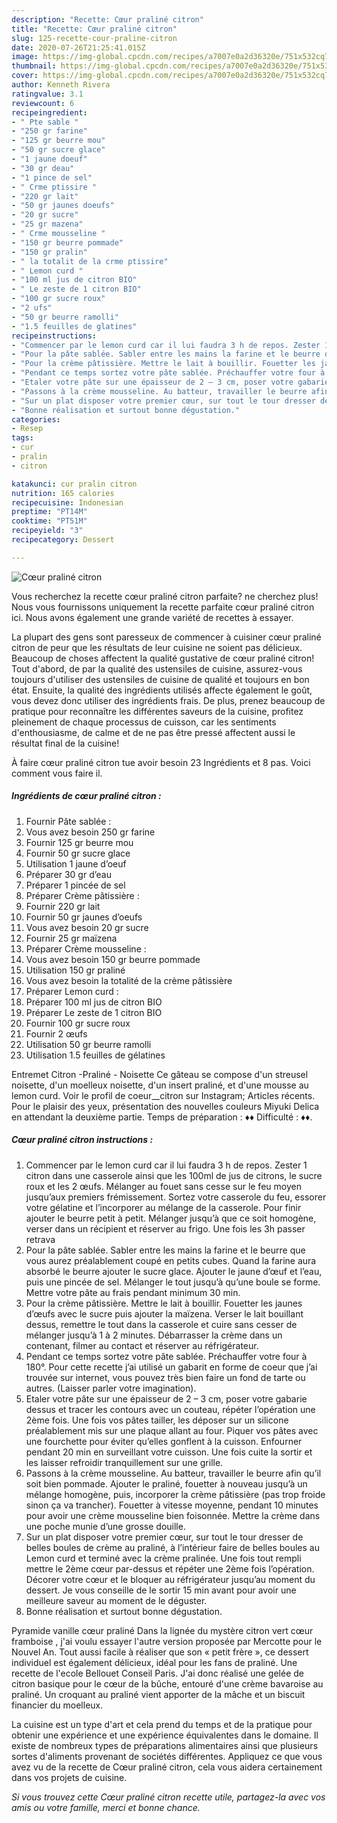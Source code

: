 ```yaml
---
description: "Recette: Cœur praliné citron"
title: "Recette: Cœur praliné citron"
slug: 125-recette-cour-praline-citron
date: 2020-07-26T21:25:41.015Z
image: https://img-global.cpcdn.com/recipes/a7007e0a2d36320e/751x532cq70/coeur-praline-citron-photo-principale-de-la-recette.jpg
thumbnail: https://img-global.cpcdn.com/recipes/a7007e0a2d36320e/751x532cq70/coeur-praline-citron-photo-principale-de-la-recette.jpg
cover: https://img-global.cpcdn.com/recipes/a7007e0a2d36320e/751x532cq70/coeur-praline-citron-photo-principale-de-la-recette.jpg
author: Kenneth Rivera
ratingvalue: 3.1
reviewcount: 6
recipeingredient:
- " Pte sable "
- "250 gr farine"
- "125 gr beurre mou"
- "50 gr sucre glace"
- "1 jaune doeuf"
- "30 gr deau"
- "1 pince de sel"
- " Crme ptissire "
- "220 gr lait"
- "50 gr jaunes doeufs"
- "20 gr sucre"
- "25 gr mazena"
- " Crme mousseline "
- "150 gr beurre pommade"
- "150 gr pralin"
- " la totalit de la crme ptissire"
- " Lemon curd "
- "100 ml jus de citron BIO"
- " Le zeste de 1 citron BIO"
- "100 gr sucre roux"
- "2 ufs"
- "50 gr beurre ramolli"
- "1.5 feuilles de glatines"
recipeinstructions:
- "Commencer par le lemon curd car il lui faudra 3 h de repos. Zester 1 citron dans une casserole ainsi que les 100ml de jus de citrons, le sucre roux et les 2 œufs. Mélanger au fouet sans cesse sur le feu moyen jusqu’aux premiers frémissement. Sortez votre casserole du feu, essorer votre gélatine et l’incorporer au mélange de la casserole. Pour finir ajouter le beurre petit à petit. Mélanger jusqu’à que ce soit homogène, verser dans un récipient et réserver au frigo. Une fois les 3h passer retrava"
- "Pour la pâte sablée. Sabler entre les mains la farine et le beurre que vous aurez préalablement coupé en petits cubes. Quand la farine aura absorbé le beurre ajouter le sucre glace. Ajouter le jaune d’œuf et l’eau, puis une pincée de sel. Mélanger le tout jusqu’à qu’une boule se forme. Mettre votre pâte au frais pendant minimum 30 min."
- "Pour la crème pâtissière. Mettre le lait à bouillir. Fouetter les jaunes d’œufs avec le sucre puis ajouter la maïzena. Verser le lait bouillant dessus, remettre le tout dans la casserole et cuire sans cesser de mélanger jusqu’à 1 à 2 minutes. Débarrasser la crème dans un contenant, filmer au contact et réserver au réfrigérateur."
- "Pendant ce temps sortez votre pâte sablée. Préchauffer votre four à 180°. Pour cette recette j’ai utilisé un gabarit en forme de coeur que j’ai trouvée sur internet, vous pouvez très bien faire un fond de tarte ou autres. (Laisser parler votre imagination)."
- "Etaler votre pâte sur une épaisseur de 2 – 3 cm, poser votre gabarie dessus et tracer les contours avec un couteau, répéter l’opération une 2ème fois. Une fois vos pâtes tailler, les déposer sur un silicone préalablement mis sur une plaque allant au four. Piquer vos pâtes avec une fourchette pour éviter qu’elles gonflent à la cuisson. Enfourner pendant 20 min en surveillant votre cuisson. Une fois cuite la sortir et les laisser refroidir tranquillement sur une grille."
- "Passons à la crème mousseline. Au batteur, travailler le beurre afin qu’il soit bien pommade. Ajouter le praliné, fouetter à nouveau jusqu’à un mélange homogène, puis, incorporer la crème pâtissière (pas trop froide sinon ça va trancher). Fouetter à vitesse moyenne, pendant 10 minutes pour avoir une crème mousseline bien foisonnée. Mettre la crème dans une poche munie d’une grosse douille."
- "Sur un plat disposer votre premier cœur, sur tout le tour dresser de belles boules de crème au praliné, à l’intérieur faire de belles boules au Lemon curd et terminé avec la crème pralinée. Une fois tout rempli mettre le 2ème cœur par-dessus et répéter une 2ème fois l’opération. Décorer votre cœur et le bloquer au réfrigérateur jusqu’au moment du dessert. Je vous conseille de le sortir 15 min avant pour avoir une meilleure saveur au moment de le déguster."
- "Bonne réalisation et surtout bonne dégustation."
categories:
- Resep
tags:
- cur
- pralin
- citron

katakunci: cur pralin citron 
nutrition: 165 calories
recipecuisine: Indonesian
preptime: "PT14M"
cooktime: "PT51M"
recipeyield: "3"
recipecategory: Dessert

---
```



![Cœur praliné citron](https://img-global.cpcdn.com/recipes/a7007e0a2d36320e/751x532cq70/coeur-praline-citron-photo-principale-de-la-recette.jpg)

Vous recherchez la recette cœur praliné citron parfaite? ne cherchez plus! Nous vous fournissons uniquement la recette parfaite cœur praliné citron ici. Nous avons également une grande variété de recettes à essayer.

La plupart des gens sont paresseux de commencer à cuisiner cœur praliné citron de peur que les résultats de leur cuisine ne soient pas délicieux. Beaucoup de choses affectent la qualité gustative de cœur praliné citron! Tout d'abord, de par la qualité des ustensiles de cuisine, assurez-vous toujours d'utiliser des ustensiles de cuisine de qualité et toujours en bon état. Ensuite, la qualité des ingrédients utilisés affecte également le goût, vous devez donc utiliser des ingrédients frais. De plus, prenez beaucoup de pratique pour reconnaître les différentes saveurs de la cuisine, profitez pleinement de chaque processus de cuisson, car les sentiments d'enthousiasme, de calme et de ne pas être pressé affectent aussi le résultat final de la cuisine!

<!--inarticleads1-->

À faire cœur praliné citron tue avoir besoin 23 Ingrédients et 8 pas. Voici comment vous faire il.

##### Ingrédients de cœur praliné citron :

1. Fournir  Pâte sablée :
1. Vous avez besoin 250 gr farine
1. Fournir 125 gr beurre mou
1. Fournir 50 gr sucre glace
1. Utilisation 1 jaune d’oeuf
1. Préparer 30 gr d’eau
1. Préparer 1 pincée de sel
1. Préparer  Crème pâtissière :
1. Fournir 220 gr lait
1. Fournir 50 gr jaunes d’oeufs
1. Vous avez besoin 20 gr sucre
1. Fournir 25 gr maïzena
1. Préparer  Crème mousseline :
1. Vous avez besoin 150 gr beurre pommade
1. Utilisation 150 gr praliné
1. Vous avez besoin  la totalité de la crème pâtissière
1. Préparer  Lemon curd :
1. Préparer 100 ml jus de citron BIO
1. Préparer  Le zeste de 1 citron BIO
1. Fournir 100 gr sucre roux
1. Fournir 2 œufs
1. Utilisation 50 gr beurre ramolli
1. Utilisation 1.5 feuilles de gélatines


Entremet Citron -Praliné - Noisette Ce gâteau se compose d&#39;un streusel noisette, d&#39;un moelleux noisette, d&#39;un insert praliné, et d&#39;une mousse au lemon curd. Voir le profil de coeur__citron sur Instagram; Articles récents. Pour le plaisir des yeux, présentation des nouvelles couleurs Miyuki Delica en attendant la deuxième partie. Temps de préparation : ♦♦ Difficulté : ♦♦. 

<!--inarticleads2-->

##### Cœur praliné citron instructions :

1. Commencer par le lemon curd car il lui faudra 3 h de repos. Zester 1 citron dans une casserole ainsi que les 100ml de jus de citrons, le sucre roux et les 2 œufs. Mélanger au fouet sans cesse sur le feu moyen jusqu’aux premiers frémissement. Sortez votre casserole du feu, essorer votre gélatine et l’incorporer au mélange de la casserole. Pour finir ajouter le beurre petit à petit. Mélanger jusqu’à que ce soit homogène, verser dans un récipient et réserver au frigo. Une fois les 3h passer retrava
1. Pour la pâte sablée. Sabler entre les mains la farine et le beurre que vous aurez préalablement coupé en petits cubes. Quand la farine aura absorbé le beurre ajouter le sucre glace. Ajouter le jaune d’œuf et l’eau, puis une pincée de sel. Mélanger le tout jusqu’à qu’une boule se forme. Mettre votre pâte au frais pendant minimum 30 min.
1. Pour la crème pâtissière. Mettre le lait à bouillir. Fouetter les jaunes d’œufs avec le sucre puis ajouter la maïzena. Verser le lait bouillant dessus, remettre le tout dans la casserole et cuire sans cesser de mélanger jusqu’à 1 à 2 minutes. Débarrasser la crème dans un contenant, filmer au contact et réserver au réfrigérateur.
1. Pendant ce temps sortez votre pâte sablée. Préchauffer votre four à 180°. Pour cette recette j’ai utilisé un gabarit en forme de coeur que j’ai trouvée sur internet, vous pouvez très bien faire un fond de tarte ou autres. (Laisser parler votre imagination).
1. Etaler votre pâte sur une épaisseur de 2 – 3 cm, poser votre gabarie dessus et tracer les contours avec un couteau, répéter l’opération une 2ème fois. Une fois vos pâtes tailler, les déposer sur un silicone préalablement mis sur une plaque allant au four. Piquer vos pâtes avec une fourchette pour éviter qu’elles gonflent à la cuisson. Enfourner pendant 20 min en surveillant votre cuisson. Une fois cuite la sortir et les laisser refroidir tranquillement sur une grille.
1. Passons à la crème mousseline. Au batteur, travailler le beurre afin qu’il soit bien pommade. Ajouter le praliné, fouetter à nouveau jusqu’à un mélange homogène, puis, incorporer la crème pâtissière (pas trop froide sinon ça va trancher). Fouetter à vitesse moyenne, pendant 10 minutes pour avoir une crème mousseline bien foisonnée. Mettre la crème dans une poche munie d’une grosse douille.
1. Sur un plat disposer votre premier cœur, sur tout le tour dresser de belles boules de crème au praliné, à l’intérieur faire de belles boules au Lemon curd et terminé avec la crème pralinée. Une fois tout rempli mettre le 2ème cœur par-dessus et répéter une 2ème fois l’opération. Décorer votre cœur et le bloquer au réfrigérateur jusqu’au moment du dessert. Je vous conseille de le sortir 15 min avant pour avoir une meilleure saveur au moment de le déguster.
1. Bonne réalisation et surtout bonne dégustation.


Pyramide vanille cœur praliné Dans la lignée du mystère citron vert cœur framboise , j&#39;ai voulu essayer l&#39;autre version proposée par Mercotte pour le Nouvel An. Tout aussi facile à réaliser que son « petit frère », ce dessert individuel est également délicieux, idéal pour les fans de praliné. Une recette de l&#39;ecole Bellouet Conseil Paris. J&#39;ai donc réalisé une gelée de citron basique pour le cœur de la bûche, entouré d&#39;une crème bavaroise au praliné. Un croquant au praliné vient apporter de la mâche et un biscuit financier du moelleux. 

<!--inarticleads1-->

<p>
La cuisine est un type d'art et cela prend du temps et de la pratique pour obtenir une expérience et une expérience équivalentes dans le domaine. Il existe de nombreux types de préparations alimentaires ainsi que plusieurs sortes d'aliments provenant de sociétés différentes. Appliquez ce que vous avez vu de la recette de Cœur praliné citron, cela vous aidera certainement dans vos projets de cuisine.
</p>

<p>
<i>Si vous trouvez cette Cœur praliné citron recette utile, partagez-la avec vos amis ou votre famille, merci et bonne chance.</i>
</p>
